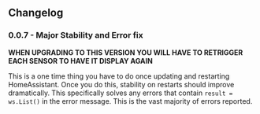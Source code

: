 ## Changelog
### 0.0.7 - Major Stability and Error fix
**WHEN UPGRADING TO THIS VERSION YOU WILL HAVE TO RETRIGGER EACH SENSOR TO HAVE IT DISPLAY AGAIN**

This is a one time thing you have to do once updating and restarting HomeAssistant. Once you do this, stability on restarts should improve dramatically. This specifically solves any errors that contain `result = ws.List()` in the error message. This is the vast majority of errors reported.
